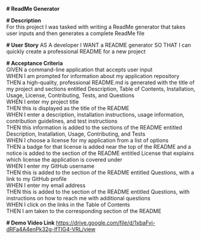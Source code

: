 **# ReadMe Generator**

**# Description**  
For this project I was tasked with writing a ReadMe generator that takes user inputs and then generates a complete ReadMe file

**# User Story** 
AS A developer
I WANT a README generator
SO THAT I can quickly create a professional README for a new project

**# Acceptance Criteria**  
GIVEN a command-line application that accepts user input  
WHEN I am prompted for information about my application repository  
THEN a high-quality, professional README.md is generated with the title of my project and sections entitled Description, Table of Contents, Installation, Usage, License, Contributing, Tests, and Questions  
WHEN I enter my project title  
THEN this is displayed as the title of the README  
WHEN I enter a description, installation instructions, usage information, contribution guidelines, and test instructions  
THEN this information is added to the sections of the README entitled Description, Installation, Usage, Contributing, and Tests  
WHEN I choose a license for my application from a list of options  
THEN a badge for that license is added near the top of the README and a notice is added to the section of the README entitled License that explains which license the application is covered under  
WHEN I enter my GitHub username  
THEN this is added to the section of the README entitled Questions, with a link to my GitHub profile  
WHEN I enter my email address  
THEN this is added to the section of the README entitled Questions, with instructions on how to reach me with additional questions  
WHEN I click on the links in the Table of Contents  
THEN I am taken to the corresponding section of the README  

**# Demo Video Link**
https://drive.google.com/file/d/1xbaFvj-dRFa4A4enPk32g-lfTIG4-VRL/view
